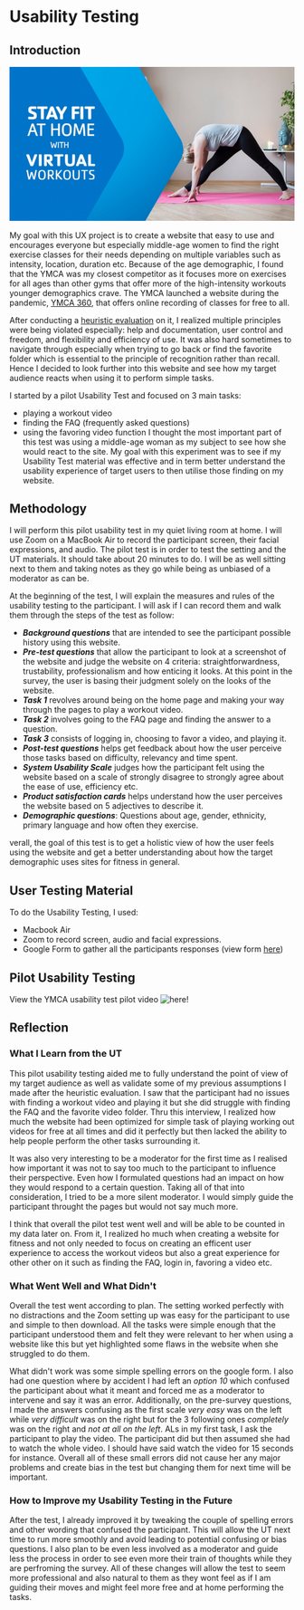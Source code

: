 # Usability Testing 

## Introduction 

![YMCA 360 - Ad](./y360ad.jpg)

My goal with this UX project is to create a website that easy to use and encourages everyone but especially middle-age women to find the right exercise classes for their needs depending on multiple variables such as intensity, location, duration etc. Because of the age demographic, I found that the YMCA was my closest competitor as it focuses more on exercises for all ages than other gyms that offer more of the high-intensity workouts younger demographics crave. The YMCA launched a website during the pandemic, [YMCA 360](https://ymca360.org/), that offers online recording of classes for free to all. 

After conducting a [heuristic evaluation](https://github.com/alixlb/DH150---Fall-2020/blob/main/assignment1/heuristicevaluation.md) on it, I realized multiple principles were being violated especially: help and documentation, user control and  freedom, and flexibility and efficiency of use. It was also hard sometimes to navigate through especially when trying to go back or find the favorite folder which is essential to the principle of recognition rather than recall. Hence I decided to look further into this website and see how my target audience reacts when using it to perform simple tasks. 

I started by a pilot Usability Test and focused on 3 main tasks: 
* playing a workout video
* finding the FAQ (frequently asked questions)
* using the favoring video function
I thought the most important part of this test was using a middle-age woman as my subject to see how she would react to the site. My goal with this experiment was to see if my Usability Test material was effective and in term better understand the usability experience of target users to then utilise those finding on my website. 

## Methodology 

I will perform this pilot usability test in my quiet living room at home. I will use Zoom on a MacBook Air to record the participant screen, their facial expressions, and audio. The pilot test is in order to test the setting and the UT materials. It should take  about 20 minutes to do.  I will be as well sitting next to them and taking notes as they go while being as unbiased of a moderator as can be. 

At the beginning of the test, I will explain the measures and rules of the usability testing to the participant. I will ask if I can record them and walk them through the steps of the test as follow:
* ***Background questions*** that are intended to see the participant possible history using this website.
* ***Pre-test questions*** that allow the participant to look at a screenshot of the website and judge the website on 4 criteria: straightforwardness, trustability, professionalism and how enticing it looks. At this point in the survey, the user is basing their judgment solely on the looks of the website. 
* ***Task 1*** revolves around being on the home page and making your way through the pages to play a workout video.
* ***Task 2*** involves going to the FAQ page and finding the answer to a question.
* ***Task 3*** consists of logging in, choosing to favor a video, and playing it. 
* ***Post-test questions*** helps get feedback about how the user perceive those tasks based on difficulty, relevancy and time spent.
* ***System Usability Scale*** judges how the participant felt using the website based on a scale of strongly disagree to strongly agree about the ease of use, efficiency etc.  
* ***Product satisfaction cards*** helps understand how the user perceives the website based on 5 adjectives to describe it.
* ***Demographic questions***: Questions about age, gender, ethnicity, primary language and how often they exercise.

 verall, the goal of this test is to get a holistic view of how the user feels using the website and get a better understanding about how the target demographic uses sites for fitness in general. 

## User Testing Material
To do the Usability Testing, I used:
* Macbook Air
* Zoom to record screen, audio and facial expressions. 
* Google Form to gather all the participants responses (view form [here](https://forms.gle/uxLMg5HAhpXMSHAq8))

## Pilot Usability Testing

View the YMCA usability test pilot video ![here](https://drive.google.com/file/d/1ygt46HoM13mTEJhy335HvhWVZN9AJc7N/view?usp=sharing)!



## Reflection 

### What I Learn from the UT
This pilot usability testing aided me to fully understand the point of view of my target audience as well as validate some of my previous assumptions I made after the heuristic evaluation. I saw that the participant had no issues with finding a workout video and playing it but she did struggle with finding the FAQ and the favorite video folder. Thru this interview, I realized how much the website had been optimized for simple task of playing working out videos for free at all times and did it perfectly but then lacked the ability to help people perform the other tasks surrounding it. 

It was also very interesting to be a moderator for the first time as I realised how important it was not to say too much to the participant to influence their perspective. Even how I formulated questions had an impact on how they would respond to a certain question. Taking all of that into consideration, I tried to be a more silent moderator. I would simply guide the participant throught the pages but would not say much more. 

I think that overall the pilot test went well and will be able to be counted in my data later on. From it, I realized ho much when creating a website for fitness and not only needed to focus on creating an efficent user experience to access the workout videos but also a great experience for other other on it such as finding the FAQ, login in, favoring a video etc. 

### What Went Well and What Didn't

Overall the test went according to plan. The setting worked perfectly with no distractions and the Zoom setting up was easy for the participant to use and simple to then download. All the tasks were simple enough that the participant understood them and felt they were relevant to her when using a website like this but yet highlighted some flaws in the website when she struggled to do them.  

What didn't work was some simple spelling errors on the google form. I also had one question where by accident I had left an *option 10* which confused the participant about what it meant and forced me as a moderator to intervene and say it was an error. Additionally, on the pre-survey questions, I made the answers confusing as the first scale *very easy* was on the left while *very difficult* was on the right but for the 3 following ones *completely* was on the right and *not at all on the left*. ALs in my first task, I ask the participant to play the video. The participant did but then assumed she had to watch the whole video. I should have said watch the video for 15 seconds for instance. Overall all of these small errors did not cause her any major problems and create bias in the test but changing them for next time will be important. 

### How to Improve my Usability Testing in the Future
After the test, I already improved it by tweaking the couple of spelling errors and other wording that confused the participant. This will allow the UT next time to run more smoothly and avoid leading to potential confusing or bias questions. I also plan to be even less involved as a moderator and guide less the process in order to see even more their train of thoughts while they are perfroming the survey. All of these changes will allow the test to seem more professional and also natural to them as they wont feel as if I am guiding their moves and might feel more free and at home performing the tasks. 
